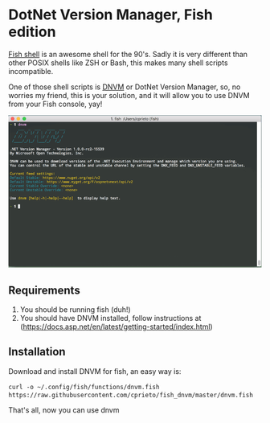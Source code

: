 # DotNet Version Manager, Fish edition

[Fish shell](http://fishshell.com/) is an awesome shell for the 90's. Sadly it is very different than other POSIX shells like ZSH or Bash, this makes many shell scripts incompatible.

One of those shell scripts is [DNVM](https://github.com/aspnet/dnvm) or DotNet Version Manager, so, no worries my friend, this is your solution, and it will allow you to use DNVM from your Fish console, yay!

![](screenshot.gif)

## Requirements

1. You should be running fish (duh!)
2. You should have DNVM installed, follow instructions at (https://docs.asp.net/en/latest/getting-started/index.html)

## Installation

Download and install DNVM for fish, an easy way is:
```
curl -o ~/.config/fish/functions/dnvm.fish https://raw.githubusercontent.com/cprieto/fish_dnvm/master/dnvm.fish
```

That's all, now you can use dnvm
